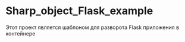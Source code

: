 # Sharp_object_Flask_example
Этот проект является шаблоном для разворота Flask приложения в контейнере
